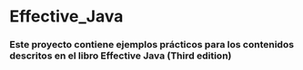 # Effective_Java
### Este proyecto contiene ejemplos prácticos para los contenidos descritos en el libro Effective Java (Third edition)